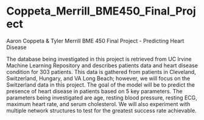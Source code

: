# Coppeta_Merrill_BME450_Final_Project
Aaron Coppeta &amp; Tyler Merrill BME 450 Final Project - Predicting Heart Disease

The database being investigated in this project is retrieved from UC Irvine Machine Learning Repository and describes patients data and heart disease condition for 303 patients. This data is gathered from patients in Cleveland, Switzerland, Hungary, and VA Long Beach; however, we will focus on the Switzerland data in this project. The goal of the model will be to predict the presence of heart disease in patients based on 5 key parameters. The parameters being investigated are age, resting blood pressure, resting ECG, maximum heart rate, and serum cholesterol. We will also experiment with multiple network structures to test for the greatest success rate achievable.
